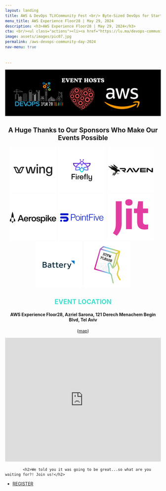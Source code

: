 ```yaml
---
layout: landing
title: AWS & DevOps TLVCommunity Fest <br/> Byte-Sized DevOps for Startups 2024 
menu_title: AWS Experience Floor28 | May 29, 2024
description: <h3>AWS Experience Floor28 | May 29, 2024</h3>
cta: <br/><ul class="actions"><li><a href="https://lu.ma/devops-community-day-2024" class="button special fit" target="_blank"> REGISTER NOW</a></li></ul>
image: assets/images/pic07.jpg
permalink: /aws-devops-community-day-2024
nav-menu: true


---
```


<!-- Main -->
<div id="main" class="alt">

<!-- One -->
<section id="one">
	<div class="inner">


 <div class="box" style="text-align: center;">

<img src="/assets/images/devops-community-day-crop2.jpg">		

<h2> A Huge Thanks to Our Sponsors Who Make Our Events Possible </h2>
 <a href="https://wing.cloud"
        target="_blank"><img src="/assets/images/sponsor-logos/wing-2-logo-SQ.png"
             width="150px"></a>&nbsp;&nbsp;<a
        href="https://firefly.ai"
        target="_blank"><img src="/assets/images/sponsor-logos/firefly-logo-SQ.png" width="150px"></a>&nbsp;&nbsp;<a
        href="https://raven.io"
        target="_blank"><img src="/assets/images/sponsor-logos/raven-logo-SQ.png" width="150px"></a>&nbsp;&nbsp;<a
        href="https://aerospike.com"
        target="_blank"><img src="/assets/images/sponsor-logos/aerospike-SQ.png" width="150px"></a>&nbsp;&nbsp;<a
        href="https://pointfive.co"
        target="_blank"><img src="/assets/images/sponsor-logos/pointfive-logo-SQ.png" width="150px"></a>&nbsp;&nbsp;<a
        href="https://jit.io"
        target="_blank"><img src="/assets/images/sponsor-logos/jit-SQ.png" width="150px"></a>&nbsp;&nbsp;<a
        href="https://www.battery.com/"
        target="_blank"><img src="/assets/images/sponsor-logos/battery-SQ.png" width="150px"></a>&nbsp;&nbsp;<a
        href="https://rtfmplease.dev"
        target="_blank"><img src="/assets/images/sponsor-logos/rtfm-SQ.png" width="150px"></a>

</div>

               
<a id="agenda"></a>

<script src="https://static.elfsight.com/platform/platform.js" data-use-service-core defer></script>
<div class="elfsight-app-03ed32cd-8162-4e3d-b015-e473714a328f" data-elfsight-app-lazy></div>


</div>
<div class="inner">

 <div class="box" style="text-align: center;">
       <h2 style="text-transform: uppercase; color: turquoise;">EVENT LOCATION</h2>
       <h4>AWS Experience Floor28, Azriel Sarona, 121 Derech Menachem Begin Blvd, Tel Aviv</h4>
       <p>(<a href="https://maps.app.goo.gl/wb6LNQ1GHuvdSLsVA" target="_blank">map</a>)</p>
  
   <p style="text-align: center;"> <iframe src="https://www.google.com/maps/embed?pb=!1m18!1m12!1m3!1d3380.905497353656!2d34.786448976433775!3d32.071804673966376!2m3!1f0!2f0!3f0!3m2!1i1024!2i768!4f13.1!3m3!1m2!1s0x151d4b9c4620ee5b%3A0xa060857953cd4476!2sAzrieli%20Sarona%20Tower!5e0!3m2!1sen!2sil!4v1712752726113!5m2!1sen!2sil" width="100%" height="400" style="border:0;" allowfullscreen="" loading="lazy"></iframe></p>

</div>


<a id="register"></a>

			<h2>We told you it was going to be great...so what are you waiting for?! Join us!</h2>
<ul class="actions">
                    <li><a href="https://lu.ma/devops-community-day-2024" class="button next">REGISTER</a></li>
                </ul>

</div>

